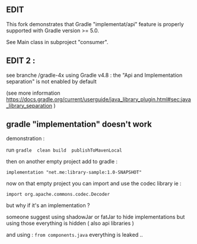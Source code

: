 ## EDIT

This fork demonstrates that Gradle "implementat/api" feature is properly supported with Gradle version >= 5.0.

See Main class in subproject  "consumer".


## EDIT 2 : 

see branche /gradle-4x  using Gradle v4.8 : the "Api and Implementation separation" is not enabled by default

(see more information https://docs.gradle.org/current/userguide/java_library_plugin.html#sec:java_library_separation )

## gradle "implementation" doesn't work

demonstration :

run 
`gradle  clean build  publishToMavenLocal`

then on another empty project add to gradle :
```
implementation "net.me:library-sample:1.0-SNAPSHOT"
```

now on that empty project you can import and use the codec library
ie :  
```
import org.apache.commons.codec.Decoder
```

but why if it's an implementation ? 
 

someone suggest using shadowJar or fatJar to hide implementations but using those everything is hidden ( also api libraries )  

and using : `from components.java` everything is leaked ..



